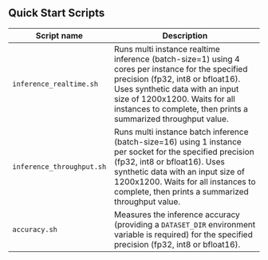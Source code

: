 <!--- 40. Quick Start Scripts -->
## Quick Start Scripts

| Script name | Description |
|-------------|-------------|
| `inference_realtime.sh` | Runs multi instance realtime inference (batch-size=1) using 4 cores per instance for the specified precision (fp32, int8 or bfloat16). Uses synthetic data with an input size of 1200x1200. Waits for all instances to complete, then prints a summarized throughput value. |
| `inference_throughput.sh` | Runs multi instance batch inference (batch-size=16) using 1 instance per socket for the specified precision (fp32, int8 or bfloat16). Uses synthetic data with an input size of 1200x1200. Waits for all instances to complete, then prints a summarized throughput value. |
| `accuracy.sh` | Measures the inference accuracy (providing a `DATASET_DIR` environment variable is required) for the specified precision (fp32, int8 or bfloat16). |
